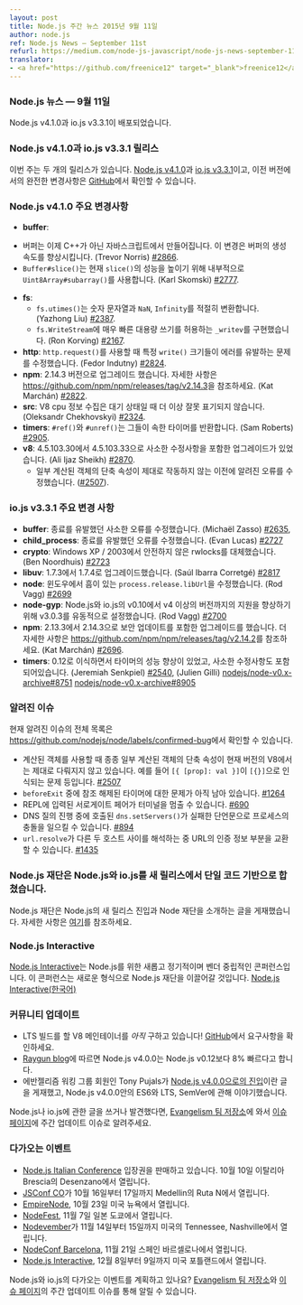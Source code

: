 ```yaml
---
layout: post
title: Node.js 주간 뉴스 2015년 9월 11일
author: node.js
ref: Node.js News — September 11st
refurl: https://medium.com/node-js-javascript/node-js-news-september-11th-f695fdcf64a
translator:
- <a href="https://github.com/freenice12" target="_blank">freenice12</a>
---
```


<!--
### Node.js News — September 11th

Node.js v4.1.0 / io.js v3.3.1 are released
-->

### Node.js 뉴스 — 9월 11일

Node.js v4.1.0과 io.js v3.3.1이 배포되었습니다.

<!--
### Node.js v4.1.0 and io.js v3.3.1 Releases

This week we have two releases: [Node.js v4.1.0](https://nodejs.org/dist/v4.1.0/) and [io.js v3.3.1](https://iojs.org/dist/v3.3.1/), complete changelog from previous releases can be found [on GitHub](https://github.com/nodejs/node/blob/master/CHANGELOG.md).
-->

### Node.js v4.1.0과 io.js v3.3.1 릴리스

이번 주는 두 개의 릴리스가 있습니다. [Node.js v4.1.0](https://nodejs.org/dist/v4.1.0/)과 [io.js v3.3.1](https://iojs.org/dist/v3.3.1/)이고, 이전 버전에서의 완전한 변경사항은 [GitHub](https://github.com/nodejs/node/blob/master/CHANGELOG.md)에서 확인할 수 있습니다.

<!--
### Node.js v4.1.0 Notable changes

* **buffer**:
  - Buffers are now created in JavaScript, rather than C++. This increases the speed of buffer creation (Trevor Norris) [#2866](https://github.com/nodejs/node/pull/2866).
  - `Buffer#slice()` now uses `Uint8Array#subarray()` internally, increasing `slice()` performance (Karl Skomski) [#2777](https://github.com/nodejs/node/pull/2777).
* **fs**:
  - `fs.utimes()` now properly converts numeric strings, `NaN`, and `Infinity` (Yazhong Liu) [#2387](https://github.com/nodejs/node/pull/2387).
  - `fs.WriteStream` now implements `_writev`, allowing for super-fast bulk writes (Ron Korving) [#2167](https://github.com/nodejs/node/pull/2167).
* **http**: Fixed an issue with certain `write()` sizes causing errors when using `http.request()` (Fedor Indutny) [#2824](https://github.com/nodejs/node/pull/2824).
* **npm**: Upgrade to version 2.14.3, see https://github.com/npm/npm/releases/tag/v2.14.3 for more details (Kat Marchán) [#2822](https://github.com/nodejs/node/pull/2822).
* **src**: V8 cpu profiling no longer erroneously shows idle time (Oleksandr Chekhovskyi) [#2324](https://github.com/nodejs/node/pull/2324).
* **timers**: `#ref()` and `#unref()` now return the timer they belong to (Sam Roberts) [#2905](https://github.com/nodejs/node/pull/2905).
* **v8**: Lateral upgrade to 4.5.103.33 from 4.5.103.30, contains minor fixes (Ali Ijaz Sheikh) [#2870](https://github.com/nodejs/node/pull/2870).
  - This fixes a previously known bug where some computed object shorthand properties did not work correctly ([#2507](https://github.com/nodejs/node/issues/2507)).
-->

### Node.js v4.1.0 주요 변경사항

* **buffer**:
 - 버퍼는 이제 C++가 아닌 자바스크립트에서 만들어집니다. 이 변경은 버퍼의 생성 속도를 향상시킵니다. (Trevor Norris) [#2866](https://github.com/nodejs/node/pull/2866).
 - `Buffer#slice()`는 현재 `slice()`의 성능을 높이기 위해 내부적으로 `Uint8Array#subarray()`를 사용합니다. (Karl Skomski) [#2777](https://github.com/nodejs/node/pull/2777).
* **fs**:
  - `fs.utimes()`는 숫자 문자열과 `NaN`, `Infinity`를 적절히 변환합니다. (Yazhong Liu) [#2387](https://github.com/nodejs/node/pull/2387).
  - `fs.WriteStream`에 매우 빠른 대용량 쓰기를 허용하는 `_writev`를 구현했습니다. (Ron Korving) [#2167](https://github.com/nodejs/node/pull/2167).
* **http**: `http.request()`를 사용할 때 특정 `write()` 크기들이 에러를 유발하는 문제를 수정했습니다. (Fedor Indutny) [#2824](https://github.com/nodejs/node/pull/2824).
* **npm**: 2.14.3 버전으로 업그레이드 했습니다. 자세한 사항은 <https://github.com/npm/npm/releases/tag/v2.14.3>을 참조하세요. (Kat Marchán) [#2822](https://github.com/nodejs/node/pull/2822).
* **src**: V8 cpu 정보 수집은 대기 상태일 때 더 이상 잘못 표기되지 않습니다. (Oleksandr Chekhovskyi) [#2324](https://github.com/nodejs/node/pull/2324).
* **timers**: `#ref()`와 `#unref()`는 그들이 속한 타이머를 반환합니다. (Sam Roberts) [#2905](https://github.com/nodejs/node/pull/2905).
* **v8**: 4.5.103.30에서 4.5.103.33으로 사소한 수정사항을 포함한 업그레이드가 있었습니다. (Ali Ijaz Sheikh) [#2870](https://github.com/nodejs/node/pull/2870).
  - 일부 계산된 객체의 단축 속성이 제대로 작동하지 않는 이전에 알려진 오류를 수정했습니다. ([#2507](https://github.com/nodejs/node/issues/2507)).
  
<!--
### io.js v3.3.1 Notable changes
 
* **buffer**: Fixed a minor errors that was causing crashes (Michaël Zasso) [#2635](https://github.com/nodejs/node/pull/2635),
* **child_process**: Fix error that was causing crashes (Evan Lucas) [#2727](https://github.com/nodejs/node/pull/2727)
* **crypto**: Replace use of rwlocks, unsafe on Windows XP / 2003 (Ben Noordhuis) [#2723](https://github.com/nodejs/node/pull/2723)
* **libuv**: Upgrade from 1.7.3 to 1.7.4 (Saúl Ibarra Corretgé) [#2817](https://github.com/nodejs/node/pull/2817)
* **node**: Fix faulty `process.release.libUrl` on Windows (Rod Vagg) [#2699](https://github.com/nodejs/node/pull/2699)
* **node-gyp**: Float v3.0.3 which has improved support for Node.js and io.js v0.10 to v4+ (Rod Vagg) [#2700](https://github.com/nodejs/node/pull/2700)
* **npm**: Upgrade to version 2.14.3 from 2.13.3, includes a security update, see https://github.com/npm/npm/releases/tag/v2.14.2 for more details, (Kat Marchán) [#2696](https://github.com/nodejs/node/pull/2696).
* **timers**: Improved timer performance from porting the 0.12 implementation, plus minor fixes (Jeremiah Senkpiel) [#2540](https://github.com/nodejs/node/pull/2540), (Julien Gilli) [nodejs/node-v0.x-archive#8751](https://github.com/nodejs/node-v0.x-archive/pull/8751) [nodejs/node-v0.x-archive#8905](https://github.com/nodejs/node-v0.x-archive/pull/8905)
-->
 
### io.js v3.3.1 주요 변경 사항
 
* **buffer**: 종료를 유발했던 사소한 오류를 수정했습니다. (Michaël Zasso) [#2635](https://github.com/nodejs/node/pull/2635),
* **child_process**: 종료를 유발했던 오류를 수정했습니다. (Evan Lucas) [#2727](https://github.com/nodejs/node/pull/2727)
* **crypto**: Windows XP / 2003에서 안전하지 않은 rwlocks를 대체했습니다. (Ben Noordhuis) [#2723](https://github.com/nodejs/node/pull/2723)
* **libuv**: 1.7.3에서 1.7.4로 업그레이드했습니다. (Saúl Ibarra Corretgé) [#2817](https://github.com/nodejs/node/pull/2817)
* **node**: 윈도우에서 흠이 있는 `process.release.libUrl`을 수정했습니다. (Rod Vagg) [#2699](https://github.com/nodejs/node/pull/2699)
* **node-gyp**: Node.js와 io.js의 v0.10에서 v4 이상의 버전까지의 지원을 향상하기 위해 v3.0.3를 유동적으로 설정했습니다. (Rod Vagg) [#2700](https://github.com/nodejs/node/pull/2700)
* **npm**: 2.13.3에서 2.14.3으로 보안 업데이트를 포함한 업그레이드를 했습니다. 더 자세한 사항은 <https://github.com/npm/npm/releases/tag/v2.14.2>를 참조하세요. (Kat Marchán) [#2696](https://github.com/nodejs/node/pull/2696).
* **timers**: 0.12로 이식하면서 타이머의 성능 향상이 있었고, 사소한 수정사항도 포함 되어있습니다. (Jeremiah Senkpiel) [#2540](https://github.com/nodejs/node/pull/2540), (Julien Gilli) [nodejs/node-v0.x-archive#8751](https://github.com/nodejs/node-v0.x-archive/pull/8751) [nodejs/node-v0.x-archive#8905](https://github.com/nodejs/node-v0.x-archive/pull/8905)
 
<!--
### Known issues
 
See https://github.com/nodejs/node/labels/confirmed-bug for complete and current list of known issues.
 
* Some uses of computed object shorthand properties are not handled correctly by the current version of V8. e.g. `[{ [prop]: val }]` evaluates to `[{}]`. [#2507](https://github.com/nodejs/node/issues/2507)
* Some problems with unreferenced timers running during `beforeExit` are still to be resolved. See [#1264](https://github.com/nodejs/node/issues/1264).
* Surrogate pair in REPL can freeze terminal. [#690](https://github.com/nodejs/node/issues/690)
* Calling `dns.setServers()` while a DNS query is in progress can cause the process to crash on a failed assertion. [#894](https://github.com/nodejs/node/issues/894)
* `url.resolve` may transfer the auth portion of the url when resolving between two full hosts, see [#1435](https://github.com/nodejs/node/issues/1435).
-->
 
### 알려진 이슈
 
현재 알려진 이슈의 전체 목록은
<https://github.com/nodejs/node/labels/confirmed-bug>에서 확인할 수 있습니다.
 
* 계산된 객체를 사용할 때 종종 일부 계산된 객체의 단축 속성이 현재 버전의 V8에서는 제대로 다뤄지지 않고 있습니다. 예를 들어 `[{ [prop]: val }]`이 `[{}]`으로 인식되는 문제 등입니다. [#2507](https://github.com/nodejs/node/issues/2507)
* `beforeExit` 중에 참조 해제된 타이머에 대한 문제가 아직 남아 있습니다. [#1264](https://github.com/nodejs/node/issues/1264)
* REPL에 입력된 서로게이트 페어가 터미널을 멈출 수 있습니다. [#690](https://github.com/nodejs/node/issues/690)
* DNS 질의 진행 중에 호출된 `dns.setServers()`가 실패한 단언문으로 프로세스의 충돌을 일으킬 수 있습니다. [#894](https://github.com/nodejs/node/issues/894)
* `url.resolve`가 다른 두 호스트 사이를 해석하는 중 URL의 인증 정보 부분을 교환할 수 있습니다. [#1435](https://github.com/nodejs/node/issues/1435)
 
<!--
### Node.js Foundation Combines Node.js and io.js Into Single Codebase in New Release
 
Node.js Foundation posts an entry about Node.js new release and introduction of Node Foundation. [The details are here](https://nodejs.org/en/blog/announcements/foundation-v4-announce/)
-->
  
### Node.js 재단은 Node.js와 io.js를 새 릴리스에서 단일 코드 기반으로 합쳤습니다.
 
Node.js 재단은 Node.js의 새 릴리스 진입과 Node 재단을 소개하는 글을 게재했습니다. 자세한 사항은 [여기](https://nodejs.org/en/blog/announcements/foundation-v4-announce/)를 참조하세요.
 
<!--
### Node.js Interactive
 
[Node.js Interactive](http://events.linuxfoundation.org/events/node-interactive) is a new, annual, vendor-neutral conference for Node.js.  It is being led by the newly formed Node.js Foundation.
-->
 
### Node.js Interactive
 
[Node.js Interactive](http://events.linuxfoundation.org/events/node-interactive)는 Node.js를 위한 새롭고 정기적이며 벤더 중립적인 콘퍼런스입니다. 이 콘퍼런스는 새로운 형식으로 Node.js 재단을 이끌어갈 것입니다. [Node.js Interactive(한국어)](http://nodejs.github.io/nodejs-ko/articles/2015/09/10/announcements-interactive-2015/)
 
<!--
### Community Updates
 
* We *still* need a V8 maintainer for our LTS build! Head on over [to GitHub](https://github.com/nodejs/LTS/issues/28) to see if the requirements match your capabilities.
* According to [Raygun blog](https://raygun.io/blog/2015/09/nodejs-and-io-js-are-now-one/), Node.js v4.0.0 is 8% faster than Node.js v0.12.
* Tony Pujals, evangelism WG member, posts an [entry about Node.js v4.0.0](https://www.linkedin.com/pulse/node-v400-here-tony-pujals), He discusses ES6 in Node.js v4.0.0, LTS, and SemVer.
 
If you have spotted or written something about Node.js, do come over to our [Evangelism team repo](https://github.com/nodejs/evangelism) and suggest it on the [Issues page](https://github.com/nodejs/evangelism/issues), specifically the Weekly Updates issue.
-->
 
### 커뮤니티 업데이트
 
* LTS 빌드를 할 V8 메인테이너를 *아직* 구하고 있습니다! [GitHub](https://github.com/nodejs/LTS/issues/28)에서 요구사항을 확인하세요.
* [Raygun blog](https://raygun.io/blog/2015/09/nodejs-and-io-js-are-now-one/)에 따르면 Node.js v4.0.0는 Node.js v0.12보다 8% 빠르다고 합니다.
* 에반젤리즘 워킹 그룹 회원인 Tony Pujals가 [Node.js v4.0.0으로의 진입](https://www.linkedin.com/pulse/node-v400-here-tony-pujals)이란 글을 게재했고, Node.js v4.0.0안의 ES6와 LTS, SemVer에 관해 이야기했습니다.
 
Node.js나 io.js에 관한 글을 쓰거나 발견했다면, [Evangelism 팀 저장소](https://github.com/nodejs/evangelism)에 와서 [이슈 페이지](https://github.com/nodejs/evangelism/issues)에 주간 업데이트 이슈로 알려주세요.
 
<!--
### Upcoming Events
 
* [Node.js Italian Conference](http://nodejsconf.it/) tickets are on sale, October 10th at Desenzano - Brescia, Italy
* [JSConf CO](http://www.jsconf.co/), October 16th - 17th at Ruta N, Medellin, Colombia
* [EmpireNode](http://2015.empirenode.org/), October 23rd at New York, US.
* [NodeFest](http://nodefest.jp/2015/), November 7th at Tokyo, Japan
* [Nodevember](http://nodevember.org/?utm_source=io.js+and+Node.js+News&utm_medium=article), November 14th - 15th at Nashville, Tennessee, US.
* [NodeConf Barcelona](https://ti.to/barcelonajs/nodeconf-barcelona-2015), November 21st at Barcelona, Spain
* [Node.js Interactive](http://events.linuxfoundation.org/events/node-interactive), December 8-9 at Portland, US.
 
Have an event about Node.js coming up? You can put your events here through the [Evangelism team repo](https://github.com/nodejs/evangelism) and announce it in the [Issues page](https://github.com/nodejs/evangelism/issues), specifically the Weekly Updates issue.
-->
 
### 다가오는 이벤트
 
* [Node.js Italian Conference](http://nodejsconf.it/) 입장권을 판매하고 있습니다. 10월 10일 이탈리아 Brescia의 Desenzano에서 열립니다.
* [JSConf CO](http://www.jsconf.co/)가 10월 16일부터 17일까지 Medellin의 Ruta N에서 열립니다.
* [EmpireNode](http://2015.empirenode.org/), 10월 23일 미국 뉴욕에서 열립니다.
* [NodeFest](http://nodefest.jp/2015/), 11월 7일 일본 도쿄에서 열립니다.
* [Nodevember](http://nodevember.org/?utm_source=io.js+and+Node.js+News&utm_medium=article)가 11월 14일부터 15일까지 미국의 Tennessee, Nashville에서 열립니다.
* [NodeConf Barcelona](https://ti.to/barcelonajs/nodeconf-barcelona-2015), 11월 21일 스페인 바르셀로나에서 열립니다.
* [Node.js Interactive](http://events.linuxfoundation.org/events/node-interactive), 12월 8일부터 9일까지 미국 포틀랜드에서 열립니다.
 
Node.js와 io.js의 다가오는 이벤트를 계획하고 있나요? [Evangelism 팀 저장소](https://github.com/nodejs/evangelism)와 [이슈 페이지](https://github.com/nodejs/evangelism/issues)의 주간 업데이트 이슈를 통해 알릴 수 있습니다.